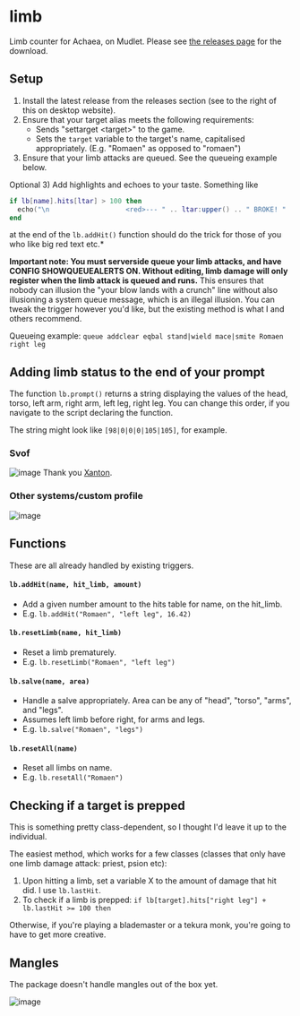 # limb
Limb counter for Achaea, on Mudlet. Please see [the releases page](https://github.com/27theo/limb/releases) for the download.

## Setup

 1) Install the latest release from the releases section (see to the right of this on desktop website).
 2) Ensure that your target alias meets the following requirements:
     - Sends "settarget \<target\>" to the game.
     - Sets the `target` variable to the target's name, capitalised appropriately. (E.g. "Romaen" as opposed to "romaen")
 3) Ensure that your limb attacks are queued. See the queueing example below.

Optional 3) Add highlights and echoes to your taste. Something like 

```lua
if lb[name].hits[ltar] > 100 then
  echo("\n                   <red>--- " .. ltar:upper() .. " BROKE! " .. ltar:upper() .. " BROKE! ---\n")
end
```

at the end of the `lb.addHit()` function should do the trick for those of you who like big red text etc.*

**Important note: You must serverside queue your limb attacks, and have CONFIG SHOWQUEUEALERTS ON. Without editing, limb damage will only register when the limb attack is queued and runs.** This ensures that nobody can illusion the "your blow lands with a crunch" line without also illusioning a system queue message, which is an illegal illusion. You can tweak the trigger however you'd like, but the existing method is what I and others recommend.

Queueing example: `queue addclear eqbal stand|wield mace|smite Romaen right leg`

## Adding limb status to the end of your prompt

The function `lb.prompt()` returns a string displaying the values of the head, torso, left arm, right arm, left leg, right leg. You can change this order, if you navigate to the script declaring the function.

The string might look like `[98|0|0|0|105|105]`, for example.

### Svof

![image](https://user-images.githubusercontent.com/76885241/137488080-0e16bd2e-c21d-4cec-907d-9cb877da34e4.png)
Thank you [Xanton](https://forums.achaea.com/profile/Xanton).

### Other systems/custom profile

![image](https://user-images.githubusercontent.com/76885241/137489978-63c82c56-4f54-4b3e-affb-3a53fcfa7ef6.png)

## Functions

These are all already handled by existing triggers.

#### `lb.addHit(name, hit_limb, amount)`

 - Add a given number amount to the hits table for name, on the hit_limb.
 - E.g. `lb.addHit("Romaen", "left leg", 16.42)`

#### `lb.resetLimb(name, hit_limb)`

 - Reset a limb prematurely.
 - E.g. `lb.resetLimb("Romaen", "left leg")`

#### `lb.salve(name, area)`

 - Handle a salve appropriately. Area can be any of "head", "torso", "arms", and "legs".
 - Assumes left limb before right, for arms and legs.
 - E.g. `lb.salve("Romaen", "legs")`

#### `lb.resetAll(name)`

 - Reset all limbs on name.
 - E.g. `lb.resetAll("Romaen")`

## Checking if a target is prepped

This is something pretty class-dependent, so I thought I'd leave it up to the individual. 

The easiest method, which works for a few classes (classes that only have one limb damage attack: priest, psion etc):
 1) Upon hitting a limb, set a variable X to the amount of damage that hit did. I use `lb.lastHit`.
 2) To check if a limb is prepped: `if lb[target].hits["right leg"] + lb.lastHit >= 100 then`

Otherwise, if you're playing a blademaster or a tekura monk, you're going to have to get more creative.

## Mangles

The package doesn't handle mangles out of the box yet.

![image](https://user-images.githubusercontent.com/76885241/137416758-038922a7-7b4d-45b7-8744-a02718a02545.png)
